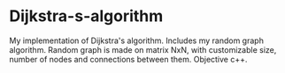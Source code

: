 # Dijkstra-s-algorithm
My implementation of Dijkstra's algorithm. Includes my random graph algorithm.
Random graph is made on matrix NxN, with customizable size, number of nodes and connections between them.
Objective c++.
